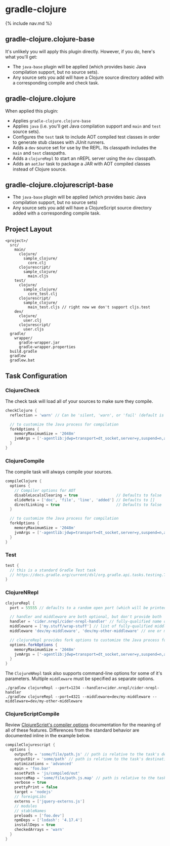 # gradle-clojure

{% include nav.md %}

## gradle-clojure.clojure-base

It's unlikely you will apply this plugin directly. However, if you do, here's what you'll get:

- The `java-base` plugin will be applied (which provides basic Java compilation support, but no source sets).
- Any source sets you add will have a Clojure source directory added with a corresponding compile and check task.

## gradle-clojure.clojure

When applied this plugin:

- Applies `gradle-clojure.clojure-base`
- Applies `java` (i.e. you'll get Java compilation support and `main` and `test` source sets).
- Configures the `test` task to include AOT compiled test classes in order to generate stub classes with JUnit runners.
- Adds a `dev` source set for use by the REPL. Its classpath includes the `main` and `test` classpaths.
- Adds a `clojureRepl` to start an nREPL server using the `dev` classpath.
- Adds an `aotJar` task to package a JAR with AOT compiled classes instead of Clojure source.

## gradle-clojure.clojurescript-base

- The `java-base` plugin will be applied (which provides basic Java compilation support, but no source sets)
- Any source sets you add will have a ClojureScript source directory added with a corresponding compile task.

## Project Layout

```
<project>/
  src/
    main/
      clojure/
        sample_clojure/
          core.clj
      clojurescript/
        sample_clojure/
          main.cljs
    test/
      clojure/
        sample_clojure/
          core_test.clj
      clojurescript/
        sample_clojure/
          main_test.cljs // right now we don't support cljs.test
    dev/
      clojure/
        user.clj
      clojurescript/
        user.cljs
  gradle/
    wrapper/
      gradle-wrapper.jar
      gradle-wrapper.properties
  build.gradle
  gradlew
  gradlew.bat
```

## Task Configuration

### ClojureCheck

The check task will load all of your sources to make sure they compile.

```groovy
checkClojure {
  reflection = 'warn' // Can be 'silent, 'warn', or 'fail' (default is 'silent'). 'fail' will not fail on reflection in your dependencies

  // to customize the Java process for compilation
  forkOptions {
    memoryMaximumSize = '2048m'
    jvmArgs = ['-agentlib:jdwp=transport=dt_socket,server=y,suspend=n,address=5005', '-Djava.awt.headless=true']
  }
}
```

### ClojureCompile

The compile task will always compile your sources.

```groovy
compileClojure {
  options {
    // Compiler options for AOT
    disableLocalsClearing = true                 // Defaults to false
    elideMeta = ['doc', 'file', 'line', 'added'] // Defaults to []
    directLinking = true                         // Defaults to false
  }

  // to customize the Java process for compilation
  forkOptions {
    memoryMaximumSize = '2048m'
    jvmArgs = ['-agentlib:jdwp=transport=dt_socket,server=y,suspend=n,address=5005', '-Djava.awt.headless=true']
  }
}
```

### Test

```groovy
test {
  // this is a standard Gradle Test task
  // https://docs.gradle.org/current/dsl/org.gradle.api.tasks.testing.Test.html
}
```

### ClojureNRepl

```groovy
clojureRepl {
  port = 55555 // defaults to a random open port (which will be printed in the build output)

  // handler and middleware are both optional, but don't provide both
  handler = 'cider.nrepl/cider-nrepl-handler' // fully-qualified name of function
  middleware = ['my.stuff/wrap-stuff'] // list of fully-qualified middleware function names (override any existing)
  middleware 'dev/my-middleware', 'dev/my-other-middleware' // one or more full-qualified middleware function names (append to any existing)

  // clojureRepl provides fork options to customize the Java process for compilation
  options.forkOptions {
    memoryMaximumSize = '2048m'
    jvmArgs = ['-agentlib:jdwp=transport=dt_socket,server=y,suspend=n,address=5005', '-Djava.awt.headless=true']
  }
}
```

The `ClojureNRepl` task also supports command-line options for some of it's parameters. Multiple `middleware` must be specified as separate options.

```
./gradlew clojureRepl --port=1234 --handler=cider.nrepl/cider-nrepl-handler
./gradlew clojureRepl --port=4321 --middleware=dev/my-middleware --middleware=dev/my-other-middleware
```

### ClojureScriptCompile

Review [ClojureScript's compiler options](https://clojurescript.org/reference/compiler-options) documentation for the meaning of all of these features. Differences from the standard behavior are documented inline in the example below.

```groovy
compileClojurescript {
  options {
    outputTo = 'some/file/path.js' // path is relative to the task's destinationDir
    outputDir = 'some/path' // path is relative to the task's destinationDir
    optimizations = 'advanced'
    main = 'foo.bar'
    assetPath = 'js/compiled/out'
    sourceMap = 'some/file/path.js.map' // path is relative to the task's destinationDir
    verbose = true
    prettyPrint = false
    target = 'nodejs'
    // foreignLibs
    externs = ['jquery-externs.js']
    // modules
    // stableNames
    preloads = ['foo.dev']
    npmDeps = ['lodash': '4.17.4']
    installDeps = true
    checkedArrays = 'warn'
  }
}
```
